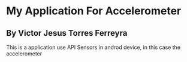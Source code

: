 # My Application For Accelerometer

## By Victor Jesus Torres Ferreyra

This is a application use API Sensors in androd device, in this case the accelerometer
